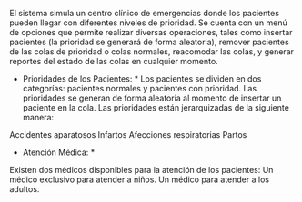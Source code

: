 El sistema simula un centro clínico de emergencias donde los pacientes pueden llegar con diferentes niveles de prioridad. 
Se cuenta con un menú de opciones que permite realizar diversas operaciones, tales como insertar pacientes (la prioridad se generará de forma aleatoria), remover pacientes de las colas de prioridad o colas normales, reacomodar las colas, y generar reportes del estado de las colas en cualquier momento.
* Prioridades de los Pacientes: *
Los pacientes se dividen en dos categorías: pacientes normales y pacientes con prioridad. Las prioridades se generan de forma aleatoria al momento de insertar un paciente en la cola. Las prioridades están jerarquizadas de la siguiente manera:

Accidentes aparatosos
Infartos
Afecciones respiratorias
Partos

* Atención Médica: *

Existen dos médicos disponibles para la atención de los pacientes:
Un médico exclusivo para atender a niños.
Un médico para atender a los adultos.
